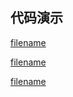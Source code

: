 <h2>代码演示</h2>

<div class="container-demo-main">

<div class="container-demo-left">

[filename](../../src/toast.html ':include :type=code  :fragment=htmldemo')

[filename](../../src/toast.html ':include :type=code  :fragment=jsdemo javascript')

</div>

<div class="container-demo-right">

[filename](../../src/toast.html ':include width=375 height=667')

</div>